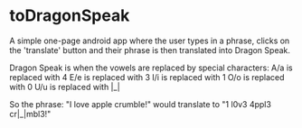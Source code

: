 # toDragonSpeak

A simple one-page android app where the user types in a phrase, clicks on the 'translate' button and their phrase is then translated into Dragon Speak. 

Dragon Speak is when the vowels are replaced by special characters:
 A/a is replaced with 4
 E/e is replaced with 3
 I/i is replaced with 1
 O/o is replaced with 0
 U/u is replaced with |_|
 
 So the phrase: "I love apple crumble!" would translate to "1 l0v3 4ppl3 cr|_|mbl3!"




